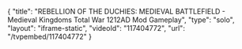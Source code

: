 {
    "title": "REBELLION OF THE DUCHIES: MEDIEVAL BATTLEFIELD  - Medieval Kingdoms Total War 1212AD Mod Gameplay",
    "type": "solo",
    "layout": "iframe-static",
    "videoId": "117404772",
    "url": "\/tvpembed\/117404772"
}